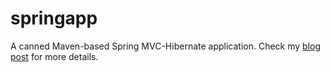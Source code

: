 springapp
=========

A canned Maven-based Spring MVC-Hibernate application. Check my <a href ="http://runkalrun.blogspot.com/2013/05/the-10-things-most-frequently-used-in.html">blog post</a> for more details.
